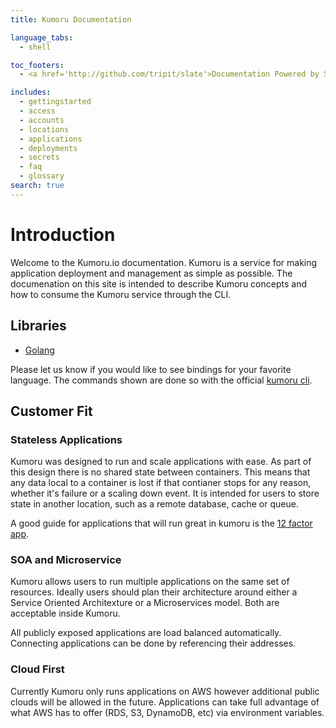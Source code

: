 ```yaml
---
title: Kumoru Documentation

language_tabs:
  - shell

toc_footers:
  - <a href='http://github.com/tripit/slate'>Documentation Powered by Slate</a>

includes:
  - gettingstarted
  - access
  - accounts
  - locations
  - applications
  - deployments
  - secrets
  - faq
  - glossary
search: true
---
```


# Introduction

Welcome to the Kumoru.io documentation. Kumoru is a service for making application deployment and management as simple as possible.
The documenation on this site is intended to describe Kumoru concepts and how to consume the Kumoru service through the CLI.

## Libraries

* [Golang](https://github.com/kumoru/kumoru-sdk-g0)

Please let us know if you would like to see bindings for your favorite language. The commands shown are done so with the official [kumoru cli](https://github.com/kumoru/kumoru-cli).

## Customer Fit

### Stateless Applications

Kumoru was designed to run and scale applications with ease. As part of this design there is no shared state between containers. This means that any data local to a container is lost if that contianer stops for any reason, whether it's failure or a scaling down event. It is intended for users to store state in another location, such as a remote database, cache or queue.

A good guide for applications that will run great in kumoru is the [12 factor app](http://12factor.net/).

### SOA and Microservice

Kumoru allows users to run multiple applications on the same set of resources. Ideally users should plan their architecture around either a Service Oriented Architexture or a Microservices model. Both are acceptable inside Kumoru.

All publicly exposed applications are load balanced automatically. Connecting applications can be done by referencing their addresses.

### Cloud First

Currently Kumoru only runs applications on AWS however additional public clouds will be allowed in the future. Applications can take full advantage of what AWS has to offer (RDS, S3, DynamoDB, etc) via environment variables.
